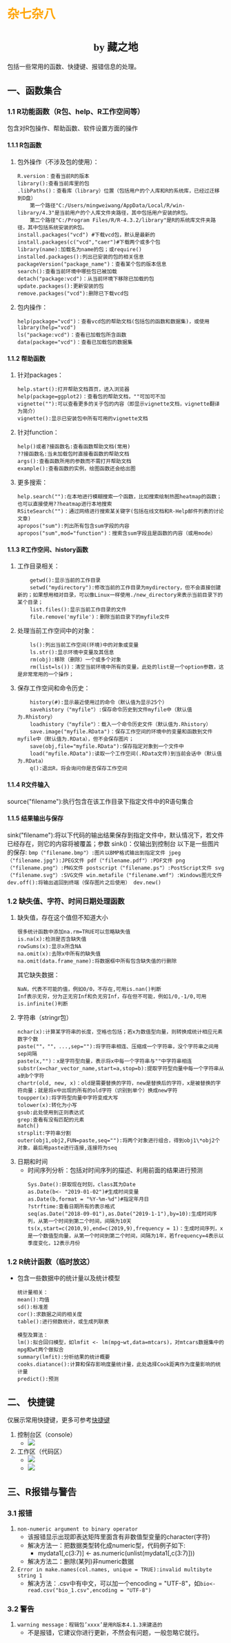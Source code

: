 # <font face="仿宋" color=orange>杂七杂八</font>
# <center><font face="楷体" size=5>by 藏之地</font></center>
包括一些常用的函数、快捷键、报错信息的处理。
## 一、函数集合
### 1.1 R功能函数（R包、help、R工作空间等）
包含对R包操作、帮助函数、软件设置方面的操作
#### 1.1.1 R包函数
1. 包外操作（不涉及包的使用）：
    ```
    R.version：查看当前R的版本
    library():查看当前库里的包
    .libPaths()：查看库（library）位置（包括用户的个人库和R的系统库，已经过迁移到D盘）
        第一个路径"C:/Users/mingweiwang/AppData/Local/R/win-library/4.3"是当前用户的个人库文件夹路径，其中包括用户安装的R包。
        第二个路径"C:/Program Files/R/R-4.3.2/library"是R的系统库文件夹路径，其中包括系统安装的R包。  
    install.packages("vcd") #下载vcd包，默认是最新的
    install.packages(c("vcd","caer")#下载两个或多个包
    library(name):加载名为name的包；或require()
    installed.packages():列出已安装的包的相关信息
    packageVersion("package_name")：查看某个包的版本信息
    search():查看当前环境中哪些包已被加载
    detach("package:vcd")：从当前环境下移除已加载的包
    update.packages():更新安装的包
    remove.packages("vcd"):删除已下载vcd包
    ```
2. 包内操作：
    ```
    help(package="vcd")：查看vcd包的帮助文档(包括包的函数和数据集)，或使用library(help="vcd")
    ls("package:vcd")：查看已加载包所含函数
    data(package="vcd")：查看已加载包的数据集
    ```
#### 1.1.2 帮助函数
1. 针对packages：
    ```
    help.start():打开帮助文档首页，进入浏览器
    help(package=ggplot2)：查看包的帮助文档，""可加可不加
    vignette(""):可以查看更多的关于包的内容（即显示vignette文档，vignette翻译为简介）
    vignette():显示已安装包中所有可用的vignette文档
    ```
2. 针对function：
    ```
    help()或者?接函数名:查看函数帮助文档(常用)
    ??接函数名:当未加载包时直接看函数的帮助文档
    args():查看函数所用的参数而不需打开帮助文档
    example():查看函数的实例，绘图函数还会给出图
    ```
3. 更多搜索：
    ```
    help.search(""):在本地进行模糊搜索一个函数，比如搜索绘制热图heatmap的函数；也可以直接使用??heatmap进行本地搜索
    RSiteSearch("")：通过网络进行搜索某关键字(包括在线文档和R-Help邮件列表的讨论文章)
    apropos("sum"):列出所有包含sum字段的内容
    apropos("sum",mod="function")：搜索含sum字段且是函数的内容（或用mode）
    ```
#### 1.1.3 R工作空间、history函数
1. 工作目录相关：
    ```
        getwd():显示当前的工作目录
        setwd("mydirectory"):修改当前的工作目录为mydirectory，但不会直接创建新的；如果想用相对目录，可以像Linux一样使用./new_directory来表示当前目录下的某个目录；
        list.files():显示当前工作目录的文件
        file.remove('myfile')：删除当前目录下的myfile文件
    ```
2. 处理当前工作空间中的对象：
    ```
        ls():列出当前工作空间(环境)中的对象或变量
        ls.str():显示环境中变量及其信息
        rm(obj):移除（删除）一个或多个对象
        rm(list=ls())：清空当前环境中所有的变量，此处的list是一个option参数，这是非常常用的一个操作；
    ```
3. 保存工作空间和命令历史：
    ```
        history(#):显示最近使用过的命令（默认值为显示25个）
        savehistory（"myfile"）:保存命令历史到文件myfile中（默认值为.Rhistory）
        loadhistory（"myfile"）：载入一个命令历史文件（默认值为.Rhistory）
        save.image("myfile.RData")：保存工作空间的环境中的变量和函数到文件myfile中（默认值为.RData），但不会保存图片；
        save(obj,file="myfile.RData"):保存指定对象到一个文件中
        load("myfile.RData"):读取一个工作空间(.RData文件)到当前会话中（默认值为.RData）
        q():退出R，将会询问你是否保存工作空间
    ```
#### 1.1.4 R文件输入
source("filename"):执行包含在该工作目录下指定文件中的R语句集合
#### 1.1.5 结果输出与保存
sink("filename"):将以下代码的输出结果保存到指定文件中，默认情况下，若文件已经存在，则它的内容将被覆盖；参数
sink()：仅输出到控制台
以下是一些图片的保存:
    ```
    bmp（"filename.bmp"）:图片以BMP格式输出到指定文件
    jpeg（"filename.jpg"):JPEG文件
    pdf（"filename.pdf"）:PDF文件
    png（"filename.png"）:PNG文件
    postscript（"filename.ps"）:PostScript文件
    svg（"filename.svg"）:SVG文件
    win.metafile（"filename.wmf"）:Windows图元文件
    dev.off():将输出返回到终端（保存图片之后使用）
    dev.new()
    ```
### 1.2 缺失值、字符、时间日期处理函数
1. 缺失值，存在这个值但不知道大小
    ```
    很多统计函数中添加na.rm=TRUE可以忽略缺失值
    is.na(x):检测是否含缺失值
    rowSums(x):显示x所含NA
    na.omit(x):去除x中所有的缺失值
    na.omit(data.frame_name):将数据框中所有包含缺失值的行删除
    ```
    其它缺失数据：
    ```
    NaN，代表不可能的值，例如0/0，不存在,可用is.nan()判断
    Inf表示无穷，分为正无穷Inf和负无穷Inf，存在但不可能，例如1/0,-1/0,可用is.infinite()判断
    ```
2. 字符串（stringr包）
    ```
    nchar(x):计算某字符串的长度，空格也包括；若x为数值型向量，则转换成统计相应元素数字个数
    paste(""，""，...,sep=""):将字符串相连、压缩成一个字符串，没个字符串之间用sep间隔
    paste(x,"")：x是字符型向量，表示将x中每一个字符串与""中字符串相连
    substr(x=char_vector_name,start=a,stop=b):提取字符型向量中每一个字符串从a到b个字符
    chartr(old, new, x)：old是需要替换的字符，new是替换后的字符，x是被替换的字符向量；就是将x中出现的所有的old字符（识别到单个）换成new字符
    toupper(x):将字符型向量中字符变成大写
    tolower(x):转化为小写
    gsub:此处使用到正则表达式
    grep:查看有没有匹配的元素
    match()
    strsplit:字符串分割
    outer(obj1,obj2,FUN=paste,seq=""):将两个对象进行组合，得到obj1\*obj2个对象，最后用paste进行连接,连接符为seq
    ```
3. 日期和时间
    - 时间序列分析：包括对时间序列的描述、利用前面的结果进行预测
        ```
        Sys.Date():获取现在时刻，class其为Date
        as.Date(b<- "2019-01-02")#生成时间变量
        as.Date(b,format = "%Y-%m-%d")#指定年月日
        ?strftime:查看日期所有的表示格式
        seq(as.Date("2018-09-01"),as.Date("2019-1-1"),by=10):生成时间序列，从第一个时间到第二个时间，间隔为10天
        ts(x,start=c(2010,9),end=c(2019,9),frequency = 1)：生成时间序列，x是一个数值型向量，从第一个时间到第二个时间，间隔为1年，若frequency=4表示以季度变化，12表示月份
        ```
### 1.2 R统计函数（临时放这）
- 包含一些数据中的统计量以及统计模型
    ```
    统计量相关：
    mean():均值
    sd():标准差
    cor():求数据之间的相关度
    table():进行频数统计，或生成列联表

    模型及算法：
    lm():拟合回归模型，如lmfit <- lm(mpg~wt,data=mtcars)，对mtcars数据集中的mpg和wt两个做拟合
    summary(lmfit):分析结果的统计概要
    cooks.diatance():计算和保存影响度量统计量，此处选择Cook距离作为度量影响的统计量
    predict():预测
    ```
## 二、 快捷键
仅展示常用快捷键，更多可参考[快捷键](http://blog.sina.com.cn/s/blog_403aa80a0101ar8q.html)
1. 控制台区（console）
    - <img src="https://zangvvv-img.oss-cn-nanjing.aliyuncs.com/figure_bed/20250326155509.png"/>
2. 工作区（代码区）
    - <img src="https://zangvvv-img.oss-cn-nanjing.aliyuncs.com/figure_bed/20250326155552.png"/>
    - <img src="https://zangvvv-img.oss-cn-nanjing.aliyuncs.com/figure_bed/20250326155618.png"/>
## 三、R报错与警告
### 3.1 报错
1. `non-numeric argument to binary operator`
    - 该报错显示出现即表达矩阵里面含有非数值型变量的character(字符)
    - 解决方法一：把数据类型转化成numeric型，代码例子如下:
        - mydata1[,c(3:7)] <- as.numeric(unlist(mydata1[,c(3:7)]))
    - 解决方法二：删除(某列)非numeric数据
2. `Error in make.names(col.names, unique = TRUE):invalid multibyte string 1`
    - 解决方法：.csv中有中文，可以加一个encoding = "UTF-8"，如`bio<-read.csv("bio_1.csv",encoding = "UTF-8")`
### 3.2 警告 
1. `warning message：程辑包’xxxx’是用R版本4.1.3来建造的`
    - 不是报错，它建议你进行更新，不然会有问题，一般忽略它就行。
